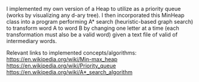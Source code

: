 I implemented my own version of a Heap to utilize as a priority queue (works by visualizing any d-ary tree). I then incorporated this MinHeap class into a program performing A* search (heuristic-based graph search) to transform word A to word B by changing one letter at a time (each transformation must also be a valid word) given a text file of valid of intermediary words. 

Relevant links to implemented concepts/algorithms:
https://en.wikipedia.org/wiki/Min-max_heap
https://en.wikipedia.org/wiki/Priority_queue
https://en.wikipedia.org/wiki/A*_search_algorithm

